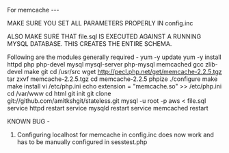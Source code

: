For memcache ---

MAKE SURE YOU SET ALL PARAMETERS PROPERLY IN config.inc

ALSO MAKE SURE THAT file.sql IS EXECUTED AGAINST A RUNNING MYSQL DATABASE. THIS CREATES THE ENTIRE SCHEMA.

Following are the modules generally required - 
yum -y update
yum -y install httpd php php-devel mysql mysql-server php-mysql memcached gcc zlib-devel make git 
cd /usr/src
wget http://pecl.php.net/get/memcache-2.2.5.tgz
tar zxvf memcache-2.2.5.tgz
cd memcache-2.2.5
phpize
./configure
make
make install
vi /etc/php.ini 
echo extension = "memcache.so" >> /etc/php.ini
cd /var/www
cd html
git init
git clone git://github.com/amitkshgit/stateless.git
mysql -u root -p aws < file.sql 
service httpd restart
service mysqld restart
service memcached restart

KNOWN BUG - 
1. Configuring localhost for memcache in config.inc does now work and has to be manually configured in sesstest.php
